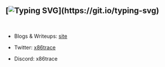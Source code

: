 ## [![Typing SVG](https://readme-typing-svg.demolab.com/?lines=hey!...)](https://git.io/typing-svg)
</br>

- Blogs & Writeups: [site](https://x86trace.github.io/)

- Twitter: [x86trace](https://twitter.com/x86trace)

- Discord: x86trace
